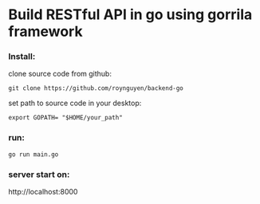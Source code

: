 # Build RESTful API in go using gorrila framework 
### Install: 
clone source code from github:
```
git clone https://github.com/roynguyen/backend-go
```
set path to source code in your desktop:
```
export GOPATH= "$HOME/your_path"
```
### run: 
```
go run main.go 
```
### server start on:
http://localhost:8000
